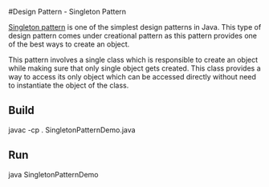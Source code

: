 #Design Pattern - Singleton Pattern

[Singleton pattern](http://www.tutorialspoint.com/design_pattern/singleton_pattern.htm) is one of the simplest design patterns in Java. This type of design pattern comes under creational pattern as this pattern provides one of the best ways to create an object.

This pattern involves a single class which is responsible to create an object while making sure that only single object gets created. This class provides a way to access its only object which can be accessed directly without need to instantiate the object of the class.

## Build

javac -cp . SingletonPatternDemo.java

## Run

java SingletonPatternDemo